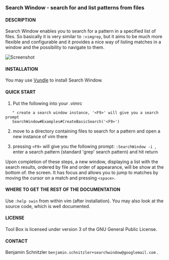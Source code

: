### Search Window - search for and list patterns from files

#### DESCRIPTION

Search Window enables you to search for a pattern in a specified list of files.
So basically it is very similar to `:vimgrep`, but it aims to be much more
flexible and configurable and it provides a nice way of listing matches in a
window and the possibility to navigate to them.

![Screenshot](https://github.com/bschnitz/SearchWindow/tree/various/screenshot.png)

#### INSTALLATION

You may use [Vundle][1] to install Search Window.

#### QUICK START

1. Put the following into your .vimrc

```vim
   " create a search window instance, '<F9>' will give you a search prompt
   SearchWindow#Examples#CreateBasicSearch('<F9>')
```

2. move to a directory containing files to search for a pattern and open a new
   instance of vim there

3. pressing `<F9>` will give you the following prompt: `:SearchWindow -i `, enter
   a search pattern (standard 'grep' search pattern) and hit return

Upon completion of these steps, a new window, displaying a list with the search
results, ordered by file and order of appearance, will be show at the bottom of.
the screen. It has focus and allows you to jump to matches by moving the cursor
on a match and pressing `<space>`.

#### WHERE TO GET THE REST OF THE DOCUMENTATION

Use `:help swin` from within vim (after installation). You may also look at the
source code, which is well documented.

#### LICENSE

Tool Box is licensed under version 3 of the GNU General Public License.

#### CONTACT

Benjamin Schnitzler `benjamin.schnitzler+searchwindow@googlemail.com` .

[1]: https://github.com/gmarik/Vundle.vim
